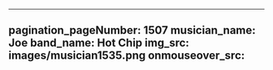 ------
pagination_pageNumber: 1507
musician_name: Joe
band_name: Hot Chip
img_src: images/musician1535.png
onmouseover_src: 
------